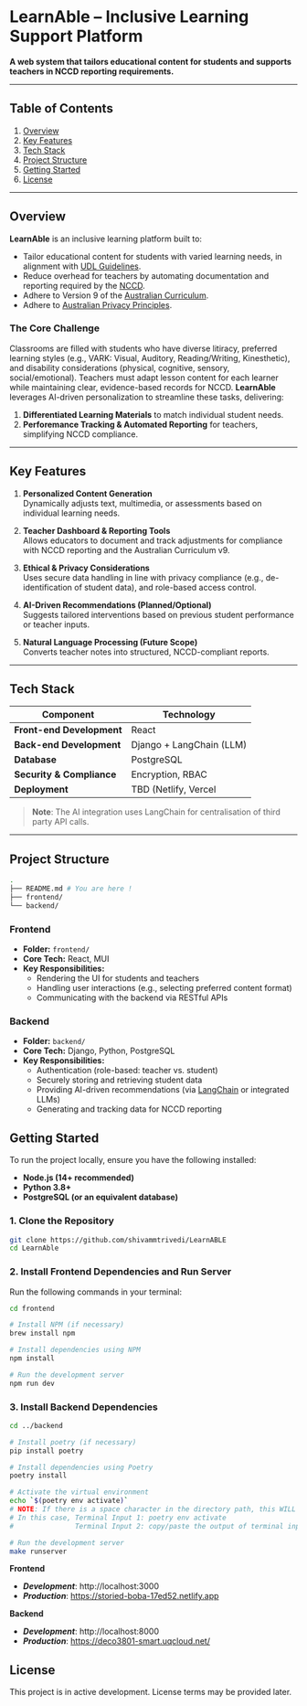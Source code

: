 # LearnAble – Inclusive Learning Support Platform

**A web system that tailors educational content for students and supports teachers in NCCD reporting requirements.**

---

## Table of Contents

1. [Overview](#overview)
2. [Key Features](#key-features)
3. [Tech Stack](#tech-stack)
4. [Project Structure](#project-structure)
5. [Getting Started](#getting-started)
6. [License](#license)

---

## Overview

**LearnAble** is an inclusive learning platform built to:

- Tailor educational content for students with varied learning needs, in alignment with [UDL Guidelines](https://udlguidelines.cast.org/).
- Reduce overhead for teachers by automating documentation and reporting required by the [NCCD](https://www.nccd.edu.au/resources-and-tools/tools/roles/teachers-13).
- Adhere to Version 9 of the [Australian Curriculum](https://v9.australiancurriculum.edu.au/).
- Adhere to [Australian Privacy Principles](https://www.oaic.gov.au/privacy/australian-privacy-principles).

### The Core Challenge

Classrooms are filled with students who have diverse litiracy, preferred learning styles (e.g., VARK: Visual, Auditory, Reading/Writing, Kinesthetic), and disability considerations (physical, cognitive, sensory, social/emotional). Teachers must adapt lesson content for each learner while maintaining clear, evidence-based records for NCCD. **LearnAble** leverages AI-driven personalization to streamline these tasks, delivering:

1. **Differentiated Learning Materials** to match individual student needs.
2. **Perforemance Tracking & Automated Reporting** for teachers, simplifying NCCD compliance.

---

## Key Features

1. **Personalized Content Generation**  
   Dynamically adjusts text, multimedia, or assessments based on individual learning needs.

2. **Teacher Dashboard & Reporting Tools**  
   Allows educators to document and track adjustments for compliance with NCCD reporting and the Australian Curriculum v9.

3. **Ethical & Privacy Considerations**  
   Uses secure data handling in line with privacy compliance (e.g., de-identification of student data), and role-based access control.

4. **AI-Driven Recommendations (Planned/Optional)**  
   Suggests tailored interventions based on previous student performance or teacher inputs.

5. **Natural Language Processing (Future Scope)**  
   Converts teacher notes into structured, NCCD-compliant reports.

---

## Tech Stack

| Component                 | Technology                                               |
| ------------------------- | -------------------------------------------------------- |
| **Front-end Development** | React                                                    |
| **Back-end Development**  | Django + LangChain (LLM)                                 |
| **Database**              | PostgreSQL                                               |
| **Security & Compliance** | Encryption, RBAC                                         |
| **Deployment**            | TBD (Netlify, Vercel | DigitalOcean, Render) |

> **Note**: The AI integration uses LangChain for centralisation of third party API calls.

---

## Project Structure
```bash
.
├── README.md # You are here !
├── frontend/
└── backend/
```

### Frontend

- **Folder:** `frontend/`
- **Core Tech:** React, MUI
- **Key Responsibilities:**
  - Rendering the UI for students and teachers
  - Handling user interactions (e.g., selecting preferred content format)
  - Communicating with the backend via RESTful APIs

### Backend

- **Folder:** `backend/`
- **Core Tech:** Django, Python, PostgreSQL
- **Key Responsibilities:**
  - Authentication (role-based: teacher vs. student)
  - Securely storing and retrieving student data
  - Providing AI-driven recommendations (via [LangChain](https://github.com/hwchase17/langchain) or integrated LLMs)
  - Generating and tracking data for NCCD reporting

## Getting Started

To run the project locally, ensure you have the following installed:

- **Node.js (14+ recommended)**
- **Python 3.8+**
- **PostgreSQL (or an equivalent database)**

### 1. Clone the Repository

```bash
git clone https://github.com/shivammtrivedi/LearnABLE
cd LearnAble
```

### 2. Install Frontend Dependencies and Run Server
Run the following commands in your terminal:

```bash
cd frontend

# Install NPM (if necessary)
brew install npm

# Install dependencies using NPM
npm install

# Run the development server
npm run dev
```

### 3. Install Backend Dependencies
```bash
cd ../backend

# Install poetry (if necessary)
pip install poetry

# Install dependencies using Poetry
poetry install

# Activate the virtual environment
echo `$(poetry env activate)`
# NOTE: If there is a space character in the directory path, this WILL NOT WORK.
# In this case, Terminal Input 1: poetry env activate
#               Terminal Input 2: copy/paste the output of terminal input 1 into terminal. 

# Run the development server
make runserver
```

**Frontend**
- ***Development***: http://localhost:3000
- ***Production***: https://storied-boba-17ed52.netlify.app

**Backend** 
- ***Development***: http://localhost:8000
- ***Production***: https://deco3801-smart.uqcloud.net/


## License
This project is in active development. License terms may be provided later.

